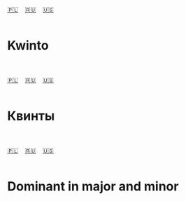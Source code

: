 <span id="pl"><a href="#pl">🇵🇱</a> &nbsp;&nbsp;&nbsp;<a href="#ru">🇷🇺</a> &nbsp;&nbsp;&nbsp;<a href="#en">🇺🇸</a> &nbsp;&nbsp;&nbsp;</span><br><br>
# Kwinto<br><br>
<span id="ru"><a href="#pl">🇵🇱</a> &nbsp;&nbsp;&nbsp;<a href="#ru">🇷🇺</a> &nbsp;&nbsp;&nbsp;<a href="#en">🇺🇸</a> &nbsp;&nbsp;&nbsp;</span><br><br>
# Квинты<br><br>
<span id="en"><a href="#pl">🇵🇱</a> &nbsp;&nbsp;&nbsp;<a href="#ru">🇷🇺</a> &nbsp;&nbsp;&nbsp;<a href="#en">🇺🇸</a> &nbsp;&nbsp;&nbsp;</span><br><br>
# Dominant in major and minor<br><br>

